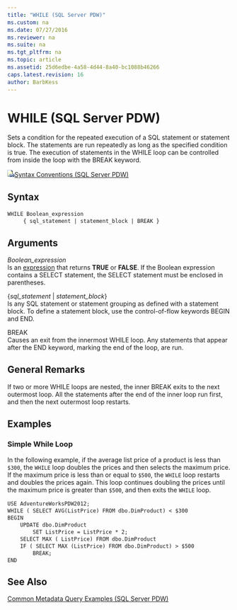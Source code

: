 ```yaml
---
title: "WHILE (SQL Server PDW)"
ms.custom: na
ms.date: 07/27/2016
ms.reviewer: na
ms.suite: na
ms.tgt_pltfrm: na
ms.topic: article
ms.assetid: 25d6edbe-4a58-4d44-8a40-bc1088b46266
caps.latest.revision: 16
author: BarbKess
---
```

# WHILE (SQL Server PDW)
Sets a condition for the repeated execution of a SQL statement or statement block. The statements are run repeatedly as long as the specified condition is true. The execution of statements in the WHILE loop can be controlled from inside the loop with the BREAK keyword.  
  
![Topic link icon](../sqlpdw/media/Topic_Link.gif "Topic_Link")[Syntax Conventions &#40;SQL Server PDW&#41;](../sqlpdw/syntax-conventions-sql-server-pdw.md)  
  
## Syntax  
  
```  
WHILE Boolean_expression   
     { sql_statement | statement_block | BREAK }  
```  
  
## Arguments  
*Boolean_expression*  
Is an [expression](../Topic/Expressions%20(Transact-SQL).md) that returns **TRUE** or **FALSE**. If the Boolean expression contains a SELECT statement, the SELECT statement must be enclosed in parentheses.  
  
{*sql_statement* | *statement_block*}  
Is any SQL statement or statement grouping as defined with a statement block. To define a statement block, use the control-of-flow keywords BEGIN and END.  
  
BREAK  
Causes an exit from the innermost WHILE loop. Any statements that appear after the END keyword, marking the end of the loop, are run.  
  
## General Remarks  
If two or more WHILE loops are nested, the inner BREAK exits to the next outermost loop. All the statements after the end of the inner loop run first, and then the next outermost loop restarts.  
  
## Examples  
  
### Simple While Loop  
In the following example, if the average list price of a product is less than `$300`, the `WHILE` loop doubles the prices and then selects the maximum price. If the maximum price is less than or equal to `$500`, the `WHILE` loop restarts and doubles the prices again. This loop continues doubling the prices until the maximum price is greater than `$500`, and then exits the `WHILE` loop.  
  
```  
USE AdventureWorksPDW2012;  
WHILE ( SELECT AVG(ListPrice) FROM dbo.DimProduct) < $300  
BEGIN  
    UPDATE dbo.DimProduct  
        SET ListPrice = ListPrice * 2;  
    SELECT MAX ( ListPrice) FROM dbo.DimProduct  
    IF ( SELECT MAX (ListPrice) FROM dbo.DimProduct) > $500  
        BREAK;  
END  
```  
  
## See Also  
[Common Metadata Query Examples &#40;SQL Server PDW&#41;](../sqlpdw/common-metadata-query-examples-sql-server-pdw.md)  
  

